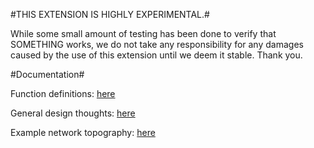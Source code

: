 #THIS EXTENSION IS HIGHLY EXPERIMENTAL.#

While some small amount of testing has been done to verify that SOMETHING works,
we do not take any responsibility for any damages caused by the use of this
extension until we deem it stable. Thank you.

#Documentation#

Function definitions: [here][funcs]

General design thoughts: [here][design]

Example network topography: [here][topo]

[funcs]: https://docs.google.com/spreadsheet/ccc?key=0AjO4owzyFgGzdEFROHZjRm5GcTEwanRPUVc0NF9uU1E#gid=0
[design]: https://docs.google.com/document/d/1UmSIYHjARkOAsXQaK6oaWMW20zdG1WVmEikLvZUd58o
[topo]: https://www.lucidchart.com/documents/view/46cd-0b90-51af849e-ad48-775e0a004865